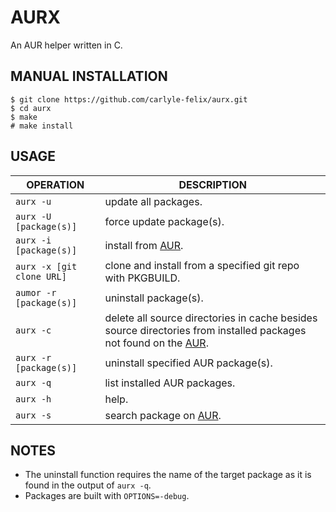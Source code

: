 # AURX

An AUR helper written in C.

## MANUAL INSTALLATION

```
$ git clone https://github.com/carlyle-felix/aurx.git
$ cd aurx
$ make
# make install
```

## USAGE

| OPERATION | DESCRIPTION |
| ------- | ----------- |
| `aurx -u` | update all packages. |
| `aurx -U [package(s)]`| force update package(s).|
| `aurx -i [package(s)]` | install from [AUR](https://aur.archlinux.org/). |
| `aurx -x [git clone URL]` | clone and install from a specified git repo with PKGBUILD.|
| `aumor -r [package(s)]` | uninstall package(s). |
| `aurx -c` | delete all source directories in cache besides source directories from installed packages not found on the [AUR](https://aur.archlinux.org/). |
| `aurx -r [package(s)]` | uninstall specified AUR package(s). |
| `aurx -q` | list installed AUR packages. |
| `aurx -h` | help. |
| `aurx -s` | search package on [AUR](https://aur.archlinux.org/). |

## NOTES

- The uninstall function requires the name of the target package as it is found in the output of `aurx -q`.
- Packages are built with `OPTIONS=-debug`.
